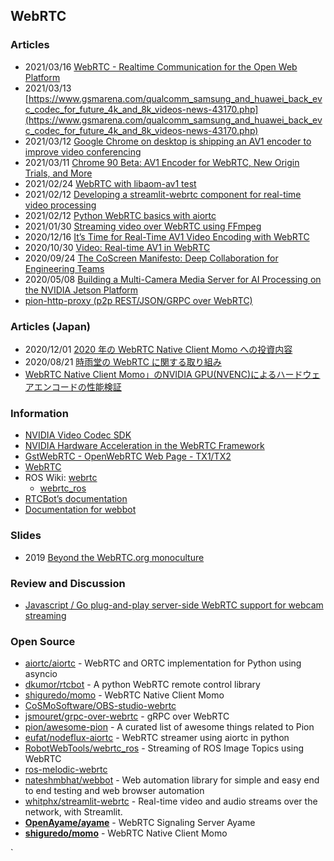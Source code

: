 ## WebRTC


### Articles
- 2021/03/16 [WebRTC - Realtime Communication for the Open Web Platform](https://queue.acm.org/detail.cfm?id=3457587)
- 2021/03/13 [https://www.gsmarena.com/qualcomm_samsung_and_huawei_back_evc_codec_for_future_4k_and_8k_videos-news-43170.php](https://www.gsmarena.com/qualcomm_samsung_and_huawei_back_evc_codec_for_future_4k_and_8k_videos-news-43170.php)
- 2021/03/12 [Google Chrome on desktop is shipping an AV1 encoder to improve video conferencing](https://www.xda-developers.com/google-chrome-desktop-shipping-av1-encoder-improve-video-conferencing/)
- 2021/03/11 [Chrome 90 Beta: AV1 Encoder for WebRTC, New Origin Trials, and More](https://blog.chromium.org/2021/03/chrome-90-beta-av1-encoder-for-webrtc.html)
- 2021/02/24 [WebRTC with libaom-av1 test](https://www.iiwnz.com/webrtc-with-libaom-av1/)
- 2021/02/12 [Developing a streamlit-webrtc component for real-time video processing](https://blog.streamlit.io/how-to-build-the-streamlit-webrtc-component/)
- 2021/02/12 [Python WebRTC basics with aiortc](https://dev.to/whitphx/python-webrtc-basics-with-aiortc-48id)
- 2021/01/30 [Streaming video over WebRTC using FFmpeg](https://blog.maxwellgale.com/2021/01/30/streaming-video-over-webrtc-using-ffmpeg/)
- 2020/12/16 [It’s Time for Real-Time AV1 Video Encoding with WebRTC](https://medium.com/millicast/its-time-for-real-time-av1-video-encoding-withwebrtc-75a6aa64777c)
- 2020/10/30 [Video: Real-time AV1 in WebRTC](https://thebroadcastknowledge.com/2020/10/30/video-real-time-av1-in-webrtc/)
- 2020/09/24 [The CoScreen Manifesto: Deep Collaboration for Engineering Teams](https://medium.com/coscreen/the-coscreen-manifesto-deep-collaboration-for-engineering-teams-5a5305ec8445)
- 2020/05/08 [Building a Multi-Camera Media Server for AI Processing on the NVIDIA Jetson Platform](https://developer.nvidia.com/blog/building-multi-camera-media-server-ai-processing-jetson/)
- [pion-http-proxy (p2p REST/JSON/GRPC over WebRTC)](https://www.gitmemory.com/issue/pion/awesome-pion/14/753387891)



### Articles (Japan)
- 2020/12/01 [2020 年の WebRTC Native Client Momo への投資内容](https://medium.com/shiguredo/2020-%E5%B9%B4%E3%81%AE-webrtc-native-client-momo-%E3%81%B8%E3%81%AE%E6%8A%95%E8%B3%87%E5%86%85%E5%AE%B9-4d9828327f1d)
- 2020/08/21 [時雨堂の WebRTC に関する取り組み](https://medium.com/shiguredo/%E6%99%82%E9%9B%A8%E5%A0%82%E3%81%AE-webrtc-%E3%81%AB%E9%96%A2%E3%81%99%E3%82%8B%E5%8F%96%E3%82%8A%E7%B5%84%E3%81%BF-49c9ccd71638)
- [WebRTC Native Client Momo」のNVIDIA GPU(NVENC)によるハードウェアエンコードの性能検証](https://tech-blog.optim.co.jp/entry/2020/05/20/080000)



### Information
- [NVIDIA Video Codec SDK](https://developer.nvidia.com/nvidia-video-codec-sdk)
- [NVIDIA Hardware Acceleration in the WebRTC Framework](https://docs.nvidia.com/jetson/l4t/index.html#page/Tegra%20Linux%20Driver%20Package%20Development%20Guide/hardware_acceleration_in_webrtc.html)
- [GstWebRTC - OpenWebRTC Web Page - TX1/TX2](https://developer.ridgerun.com/wiki/index.php?title=GstWebRTC_-_OpenWebRTC_Web_Page_-_TX1/TX2)
- [WebRTC](https://wiki.nikitavoloboev.xyz/web/webrtc)
- ROS Wiki: [webrtc](http://wiki.ros.org/webrtc)
    - [webrtc_ros](http://wiki.ros.org/webrtc_ros)
- [RTCBot’s documentation](https://rtcbot.readthedocs.io/en/latest/)
- [Documentation for webbot](https://webbot.readthedocs.io/en/latest/)


### Slides
- 2019 [Beyond the WebRTC.org monoculture](https://archive.fosdem.org/2019/schedule/event/beyond_webrtc_monoculture/attachments/slides/3219/export/events/attachments/beyond_webrtc_monoculture/slides/3219/Beyond_the_WebRTC_org_monoculture.pdf)


### Review and Discussion
- [Javascript / Go plug-and-play server-side WebRTC support for webcam streaming](https://codereview.stackexchange.com/questions/248425/javascript-go-plug-and-play-server-side-webrtc-support-for-webcam-streaming)


### Open Source
- [aiortc/aiortc](https://github.com/aiortc/aiortc) - WebRTC and ORTC implementation for Python using asyncio
- [dkumor/rtcbot](https://github.com/dkumor/rtcbot) - A python WebRTC remote control library
- [shiguredo/momo](https://github.com/shiguredo/momo) - WebRTC Native Client Momo
- [CoSMoSoftware/OBS-studio-webrtc](https://github.com/CoSMoSoftware/OBS-studio-webrtc)
- [jsmouret/grpc-over-webrtc](https://github.com/jsmouret/grpc-over-webrtc) - gRPC over WebRTC
- [pion/awesome-pion](https://github.com/pion/awesome-pion) - A curated list of awesome things related to Pion
- [eufat/nodeflux-aiortc](https://github.com/eufat/nodeflux-aiortc) - WebRTC streamer using aiortc in python
- [RobotWebTools/webrtc_ros](https://github.com/RobotWebTools/webrtc_ros) - Streaming of ROS Image Topics using WebRTC
- [ros-melodic-webrtc](http://ftp.osuosl.org/pub/ros-shadow-fixed/pool/main/r/ros-melodic-webrtc/)
- [nateshmbhat/webbot](https://github.com/nateshmbhat/webbot) - Web automation library for simple and easy end to end testing and web browser automation
- [whitphx/streamlit-webrtc](https://github.com/whitphx/streamlit-webrtc) - Real-time video and audio streams over the network, with Streamlit.
- [**OpenAyame/ayame**](https://github.com/OpenAyame/ayame) - WebRTC Signaling Server Ayame
- [**shiguredo/momo**](https://github.com/shiguredo/momo) - WebRTC Native Client Momo

`



